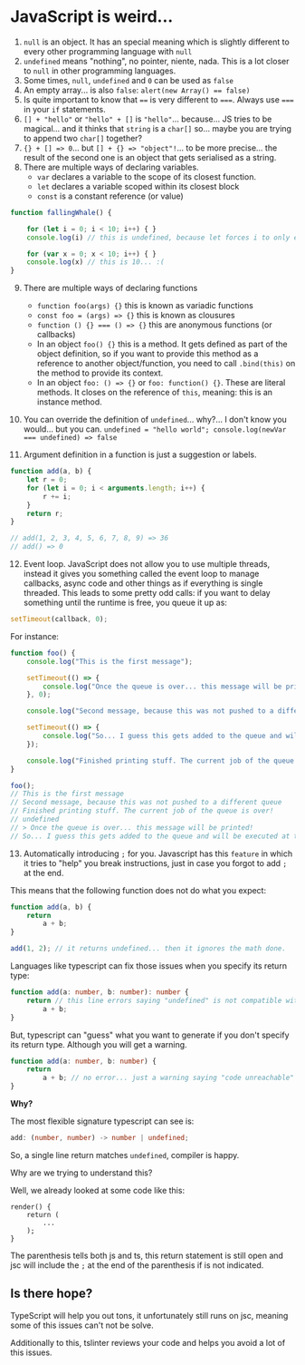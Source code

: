 # JavaScript is weird...

1. `null` is an object. It has an special meaning which is slightly different to every other programming language with `null`
2. `undefined` means "nothing", no pointer, niente, nada. This is a lot closer to `null` in other programming languages.
3. Some times, `null`, `undefined` and `0` can be used as `false`
4. An empty array... is also `false`: `alert(new Array() == false)`
5. Is quite important to know that `==` is very different to `===`. Always use `===` in your `if` statements.
6. `[] + "hello"` or `"hello" + []` is `"hello"`... because... JS tries to be magical... and it thinks that `string` is a `char[]` so... maybe you are trying to append two `char[]` together?
7. `{} + [] => 0`... but `[] + {} => "object"!`... to be more precise... the result of the second one is an object that gets serialised as a string.
8. There are multiple ways of declaring variables.
    - `var` declares a variable to the scope of its closest function.
    - `let` declares a variable scoped within its closest block
    - `const` is a constant reference (or value)

```js
function fallingWhale() {

    for (let i = 0; i < 10; i++) { }
    console.log(i) // this is undefined, because let forces i to only exist in the for loop.

    for (var x = 0; x < 10; i++) { }
    console.log(x) // this is 10... :(
}
```

9. There are multiple ways of declaring functions
    - `function foo(args) {}` this is known as variadic functions
    - `const foo = (args) => {}` this is known as clousures
    - `function () {} === () => {}` this are anonymous functions (or callbacks)
    - In an object `foo() {}` this is a method. It gets defined as part of the object definition, so if you want to provide this method as a reference to another object/function, you need to call `.bind(this)` on the method to provide its context.
    - In an object `foo: () => {}` or `foo: function() {}`. These are literal methods. It closes on the reference of `this`, meaning: this is an instance method.

10. You can override the definition of `undefined`... why?... I don't know you would... but you can. `undefined = "hello world"; console.log(newVar === undefined) => false`

11. Argument definition in a function is just a suggestion or labels.

```js
function add(a, b) {
    let r = 0;
    for (let i = 0; i < arguments.length; i++) {
        r += i;
    } 
    return r; 
}

// add(1, 2, 3, 4, 5, 6, 7, 8, 9) => 36
// add() => 0
```

12. Event loop. JavaScript does not allow you to use multiple threads, instead it gives you something called the event loop to manage callbacks, async code and other things as if everything is single threaded. This leads to some pretty odd calls: if you want to delay something until the runtime is free, you queue it up as:

```js
setTimeout(callback, 0);
```

For instance:

```js
function foo() {
    console.log("This is the first message");

    setTimeout(() => {
        console.log("Once the queue is over... this message will be printed!");
    }, 0);

    console.log("Second message, because this was not pushed to a different queue");

    setTimeout(() => {
        console.log("So... I guess this gets added to the queue and will be executed at the very end?");
    });

    console.log("Finished printing stuff. The current job of the queue is over!");
}

foo();
// This is the first message
// Second message, because this was not pushed to a different queue
// Finished printing stuff. The current job of the queue is over!
// undefined
// > Once the queue is over... this message will be printed!
// So... I guess this gets added to the queue and will be executed at the very end?
```

13.  Automatically introducing `;` for you. Javascript has this `feature` in which it tries to "help" you break instructions, just in case you forgot to add `;` at the end.

This means that the following function does not do what you expect:

```js
function add(a, b) {
    return
        a + b;
}

add(1, 2); // it returns undefined... then it ignores the math done.
```

Languages like typescript can fix those issues when you specify its return type:

```ts
function add(a: number, b: number): number {
    return // this line errors saying "undefined" is not compatible with "number"
        a + b;
}
```

But, typescript can "guess" what you want to generate if you don't specify its return type. Although you will get a warning.

```ts
function add(a: number, b: number) {
    return 
        a + b; // no error... just a warning saying "code unreachable"
}
```

**Why?**

The most flexible signature typescript can see is:
```ts
add: (number, number) -> number | undefined;
```

So, a single line return matches `undefined`, compiler is happy.

Why are we trying to understand this?

Well, we already looked at some code like this:

```tsx
render() { 
    return (
        ...
    );
}
```

The parenthesis tells both js and ts, this return statement is still open and jsc will include the `;` at the end of the parenthesis if is not indicated.

## Is there hope?

TypeScript will help you out tons, it unfortunately still runs on jsc, meaning some of this issues can't not be solve.

Additionally to this, tslinter reviews your code and helps you avoid a lot of this issues.